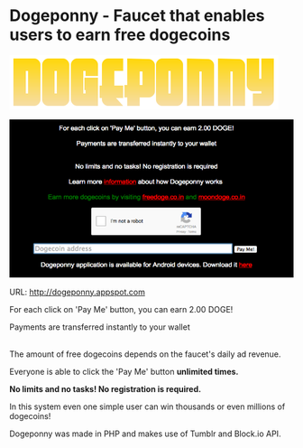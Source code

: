 # Dogeponny - Faucet that enables users to earn free dogecoins

![alt tag](https://raw.githubusercontent.com/fsiamp/dogeponny/master/TEr0vl1426001980.png)

![alt tag](https://raw.githubusercontent.com/fsiamp/dogeponny/master/generate.png)

URL: http://dogeponny.appspot.com

For each click on 'Pay Me' button, you can earn 2.00 DOGE!

Payments are transferred instantly to your wallet<br><Br>


The amount of free dogecoins depends on the faucet's daily ad revenue.<br>

Everyone is able to click the 'Pay Me' button <b>unlimited times.</b><br>

<b>No limits and no tasks! No registration is required.</b><br>

In this system even one simple user can win thousands or even millions of dogecoins!

Dogeponny was made in PHP and makes use of Tumblr and Block.io API. 
